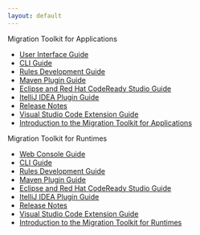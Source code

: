 ```yaml
---
layout: default
---
```


Migration Toolkit for Applications

- [User Interface Guide](docs/web-console-guide/master/index.html)
- [CLI Guide](docs/cli-guide/master/index.html)
- [Rules Development Guide](docs/rules-development-guide/master/index.html)
- [Maven Plugin Guide](docs/maven-guide/master/index.html)
- [Eclipse and Red Hat CodeReady Studio Guide](docs/eclipse-code-ready-studio-guide/master/index.html)
- [ItelliJ IDEA Plugin Guide](docs/intellij-idea-plugin-guide/master/index.html)
- [Release Notes](docs/release-notes/master/index.html)
- [Visual Studio Code Extension Guide](docs/vs-code-extension-guide/master/index.html)
- [Introduction to the Migration Toolkit for Applications](docs/getting-started-guide/master/index.html)

Migration Toolkit for Runtimes

- [Web Console Guide](docs/web-console-guide-mtr/master/index.html)
- [CLI Guide](docs/cli-guide-mtr/master/index.html)
- [Rules Development Guide](docs/rules-development-guide-{LC_PSN}/master/index.html)
- [Maven Plugin Guide](docs/maven-guide-{LC_PSN}/master/index.html)
- [Eclipse and Red Hat CodeReady Studio Guide](docs/eclipse-code-ready-studio-guide-{LC_PSN}/master/index.html)
- [ItelliJ IDEA Plugin Guide](docs/intellij-idea-plugin-guide-{LC_PSN}/master/index.html)
- [Release Notes](docs/release-notes-mtr/master/index.html)
- [Visual Studio Code Extension Guide](docs/vs-code-extension-guide-{LC_PSN}/master/index.html)
- [Introduction to the Migration Toolkit for Runtimes](docs/getting-started-guide-{LC_PSN}/master/index.html)
